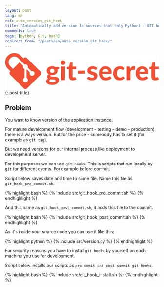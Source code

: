 ```yaml
---
layout: post
lang: en
ref: auto_version_git_hook
title: "Automatically add version to sources (not only Python) - GIT hooks"
comments: true
tags: [python, Git, bash]
redirect_from: "/posts/en/auto_version_git_hook/"
---
```


![](/images/git-secret-big.png){:.post-title}

## Problem

You want to know version of the application instance.

For mature development flow (development - testing - demo - production)
there is always version. 
But for the price - somebody has to set it (for example as `git tag`).

But we need versions for our internal process like deployment to
development server.

For this purposes we can use `git hooks`.
This is scripts that run locally by `git` for different events. 
For example before commit.

Script below saves date and time to some file.
Name this file as `git_hook_pre_commit.sh`.

{% highlight bash %}
{% include src/git_hook_pre_commit.sh %}
{% endhighlight %}

And this name as `git_hook_post_commit.sh`, it adds
this file to the commit.

{% highlight bash %}
{% include src/git_hook_post_commit.sh %}
{% endhighlight %}

As it's inside your source code you can use it like this: 

{% highlight python %}
{% include src/version.py %}
{% endhighlight %} 

For security reasons you have to install `git hooks`
by yourself on each machine you use for development.

Script below installs our scripts as `pre-comit and post-commit git hooks`.

{% highlight bash %}
{% include src/git_hook_install.sh %}
{% endhighlight %}
